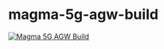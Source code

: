 # magma-5g-agw-build

[![Magma 5G AGW Build](https://github.com/wavelabsai/magma-5g-agw-build/actions/workflows/magma-5g-agw-build.yml/badge.svg)](https://github.com/wavelabsai/magma-5g-agw-build/actions/workflows/magma-5g-agw-build.yml)
